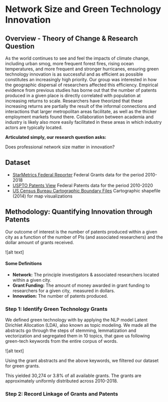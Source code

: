 # Network Size and Green Technology Innovation

## Overview - Theory of Change & Research Question

As the world continues to see and feel the impacts of climate change, including urban smog, more frequent forest fires, rising ocean temperatures, and more frequent and stronger hurricanes, ensuring green technology innovation is as successful and as efficient as possible constitutes an increasingly high priority. Our group was interested in how the geographic dispersal of researchers affected this efficiency. Empirical evidence from previous studies has borne out that the number of patents produced in a given place is directly correlated with population at increasing returns to scale. Researchers have theorized that these increasing returns are partially the result of the informal connections and interactions that larger metropolitan areas facilitate, as well as the thicker employment markets found there. Collaboration between academia and industry is likely also more easily facilitated in these areas in which industry actors are typically located.

**Articulated simply, our research question asks:** 

Does professional network size matter in innovation? 

## Dataset
- [StarMetrics Federal Reporter](https://federalreporter.nih.gov)
  Federal Grants data for the period 2010-2018
- [USPTO Patents View](https://patentsview.org)
  Federal Patents data for the period 2010-2020
- [US Census Bureau Cartographic Boundary Files](https://www.census.gov/geographies/mapping-files/time-series/geo/carto-boundary-file.2014.html)
  Cartographic shapefile (2014) for map visualizations

## Methodology: Quantifying Innovation through Patents

Our outcome of interest is the number of patents produced within a given city as a function of the number of PIs (and associated researchers) and the dollar amount of grants received.

![alt text]

#### Some Definitions
- **Network:** The principle investigators & associated researchers located within a given city.
- **Grant Funding:** The amount of money awarded in grant funding to researchers for a given city,  measured in dollars.
- **Innovation:** The number of patents produced.

### Step 1: Identify Green Technology Grants

We defined green technology with by applying the NLP model Latent Dirichlet Allocation (LDA), also known as topic modeling. We made all the abstracts go through the steps of stemming, lemmatization and vectorization and segregated them in 10 topics, that gave us following green-tech keywords from the entire corpus of words.

![alt text]

Using the grant abstracts and the above keywords, we filtered our dataset for green grants.

This yielded 30,274 or 3.8% of all available grants. The grants are approximately uniformly distributed across 2010-2018.

### Step 2: Record Linkage of Grants and Patents




